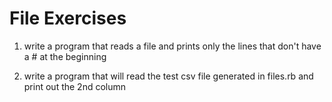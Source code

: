 # File Exercises

1. write a program that reads a file and prints only the lines that don't have a # at the beginning

2. write a program that will read the test csv file generated in files.rb and print out the 2nd column
